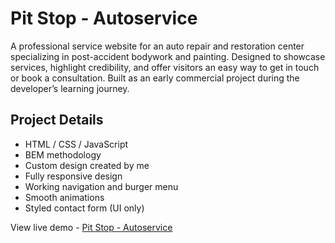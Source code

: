 <h1>Pit Stop - Autoservice</h1>
<p>A professional service website for an auto repair and restoration center specializing in post-accident bodywork and painting.
Designed to showcase services, highlight credibility, and offer visitors an easy way to get in touch or book a consultation.
 Built as an early commercial project during the developer’s learning journey.</p>

<h2>Project Details</h2>
<ul>
  <li>HTML / CSS / JavaScript</li>
  <li>BEM methodology</li>
  <li>Custom design created by me</li>
  <li>Fully responsive design</li>
  <li>Working navigation and burger menu</li>
  <li>Smooth animations</li>
  <li>Styled contact form (UI only)</li>
</ul>

<p>View live demo - <a href="https://wadyaua.github.io/portfolio/PitStop_AutoService" target="_blank">Pit Stop - Autoservice</a></p>
